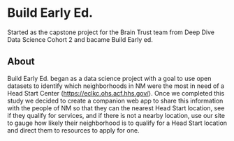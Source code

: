 # Build Early Ed.
Started as the capstone project for the Brain Trust team from Deep Dive Data Science Cohort 2 and bacame Build Early ed.

## About
Build Early Ed. began as a data science project with a goal to use open datasets to identify which neighborhoods in NM were the most in need of a Head Start Center  (https://eclkc.ohs.acf.hhs.gov/). Once we completed this study we decided to create a companion web app to share this information with the people of NM so that they can the nearest Head Start location,  see if they qualify for services, and if there is not a nearby location, use our site to gauge how likely their neighborhood is to qualify for a Head Start location and direct them to resources to apply for one.

